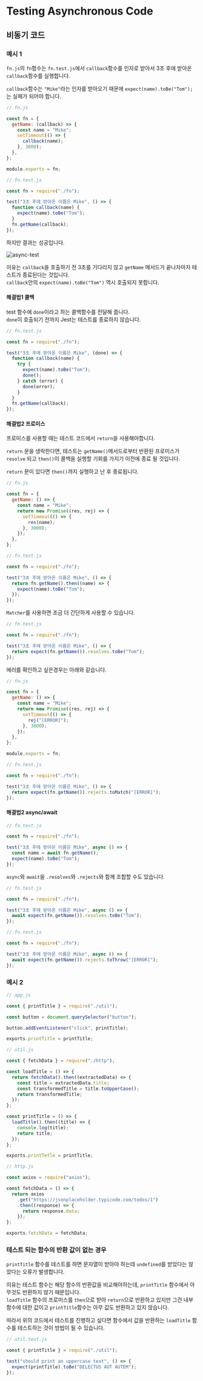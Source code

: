 # Testing Asynchronous Code

## 비동기 코드

### 예시 1

`fn.js`의 `fn`함수는 `fn.test.js`에서 `callback`함수를 인자로 받아서 3초 후에 받아온 `callback`함수를 실행합니다.

`callback`함수는 `"Mike"`라는 인자를 받아오기 때문에 `expect(name).toBe("Tom");`는 실패가 되어야 합니다.

```javascript
// fn.js

const fn = {
  getName: (callback) => {
    const name = "Mike";
    setTimeout(() => {
      callback(name);
    }, 3000);
  },
};

module.exports = fn;
```

```javascript
// fn.test.js

const fn = require("./fn");

test("3초 후에 받아온 이름은 Mike", () => {
  function callback(name) {
    expect(name).toBe("Tom");
  }
  fn.getName(callback);
});
```

하지만 결과는 성공입니다.

![async-test](./img/async-test.png)

이유는 `callback`을 호출하기 전 3초를 기다리지 않고 `getName` 메서드가 끝나자마자 테스트가 종료된다는 것입니다.\
`callback`안의 `expect(name).toBe("Tom")` 역시 호출되지 못합니다.

#### 해결법1 콜백

test 함수에 `done`이라고 하는 콜백함수를 전달해 줍니다.\
`done`이 호출되기 전까지 Jest는 테스트를 종료하지 않습니다.

```javascript
// fn.test.js

const fn = require("./fn");

test("3초 후에 받아온 이름은 Mike", (done) => {
  function callback(name) {
    try {
      expect(name).toBe("Tom");
      done();
    } catch (error) {
      done(error);
    }
  }
  fn.getName(callback);
});
```

#### 해결법2 프로미스

프로미스를 사용할 때는 테스트 코드에서 `return`을 사용해야합니다.

`return` 문을 생락한다면, 테스트는 `getName()`메서드로부터 반환된 프로미스가 `resolve` 되고 `then()`이 콜백을 실행할 기회를 가지기 이전에 종료 될 것입니다.

`return` 문이 있다면 `then()`까지 실행하고 난 후 종료됩니다.

```javascript
// fn.js

const fn = {
  getName: () => {
    const name = "Mike";
    return new Promise((res, rej) => {
      setTimeout(() => {
        res(name);
      }, 3000);
    });
  },
};
```

```javascript
// fn.test.js

const fn = require("./fn");

test("3초 후에 받아온 이름은 Mike", () => {
  return fn.getName().then((name) => {
    expect(name).toBe("Tom");
  });
});
```

`Matcher`를 사용하면 조금 더 간단하게 사용할 수 있습니다.

```javascript
// fn.test.js

const fn = require("./fn");

test("3초 후에 받아온 이름은 Mike", () => {
  return expect(fn.getName()).resolves.toBe("Tom");
});
```

에러를 확인하고 싶은경우는 아래와 같습니다.

```javascript
// fn.js

const fn = {
  getName: () => {
    const name = "Mike";
    return new Promise((res, rej) => {
      setTimeout(() => {
        rej("[ERROR]");
      }, 3000);
    });
  },
};

module.exports = fn;
```

```javascript
// fn.test.js

const fn = require("./fn");

test("3초 후에 받아온 이름은 Mike", () => {
  return expect(fn.getName()).rejects.toMatch("[ERROR]");
});
```

#### 해결법2 async/await

```javascript
// fn.test.js

const fn = require("./fn");

test("3초 후에 받아온 이름은 Mike", async () => {
  const name = await fn.getName();
  expect(name).toBe("Tom");
});
```

`async`와 `await`을 `.resolves`와 `.rejects`와 함께 조합할 수도 있습니다.

```javascript
// fn.test.js

const fn = require("./fn");

test("3초 후에 받아온 이름은 Mike", async () => {
  await expect(fn.getName()).resolves.toBe("Tom");
});
```

```javascript
// fn.test.js

const fn = require("./fn");

test("3초 후에 받아온 이름은 Mike", async () => {
  await expect(fn.getName()).rejects.toThrow("[ERROR]");
});
```

### 예시 2

```javascript
// app.js

const { printTitle } = require("./util");

const button = document.querySelector("button");

button.addEventListener("click", printTitle);

exports.printTitle = printTitle;
```

```javascript
// util.js

const { fetchData } = require("./http");

const loadTitle = () => {
  return fetchData().then((extractedData) => {
    const title = extractedData.title;
    const transformedTitle = title.toUpperCase();
    return transformedTitle;
  });
};

const printTitle = () => {
  loadTitle().then((title) => {
    console.log(title);
    return title;
  });
};

exports.printTetle = printTitle;
```

```javascript
// http.js

const axios = require("axios");

const fetchData = () => {
  return axios
    .get("https://jsonplaceholder.typicode.com/todos/1")
    .then((response) => {
      return response.data;
    });
};

exports.fetchData = fetchData;
```

### 테스트 되는 함수의 반환 값이 없는 경우

`printTitle` 함수를 테스트를 하면 문자열이 받아야 하는데 `undefined`를 받았다는 않았다는 오류가 발생합니다.

이유는 테스트 함수는 해당 함수의 반환값을 비교해야하는데, `printTitle` 함수에서 아무것도 반환하지 않기 때문입니다.\
`loadTitle` 함수의 프로미스를 `then`으로 받아 `return`으로 반환하고 있지만 그건 내부 함수에 대한 값이고 `printTitle`함수는 아무 값도 반환하고 있지 않습니다.

따라서 위의 코드에서 테스트를 진행하고 싶다면 함수에서 값을 반환하는 `loadTitle` 함수를 테스트하는 것이 방법이 될 수 있습니다.

```javascript
// util.test.js

const { printTitle } = require("./util");

test("should print an uppercase text", () => {
  expect(printTitle).toBe("DELECTUS AUT AUTEM");
});
```

